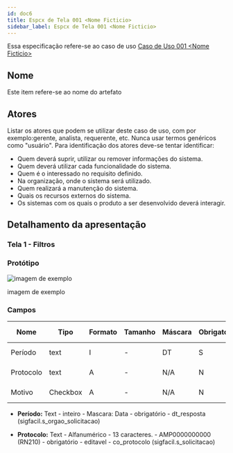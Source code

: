 ```yaml
---
id: doc6
title: Espcx de Tela 001 <Nome Ficticio>
sidebar_label: Espcx de Tela 001 <Nome Ficticio>
---
```

Essa especificação refere-se ao caso de uso [Caso de Uso 001 \<Nome Ficticio>](doc2)

## Nome
Este item refere-se ao nome do artefato

## Atores
Listar os atores que podem se utilizar deste caso de uso, com por exemplo:gerente, analista, requerente, etc. Nunca usar termos genéricos como "usuário". Para identificação dos atores deve-se tentar identificar:
* Quem deverá suprir, utilizar ou remover informações do sistema.
* Quem deverá utilizar cada funcionalidade do sistema.
* Quem é o interessado no requisito definido.
* Na organização, onde o sistema será utilizado.
* Quem realizará a manutenção do sistema.
* Quais os recursos externos do sistema.
* Os sistemas com os quais o produto a ser desenvolvido deverá interagir.

## Detalhamento da apresentação 
### Tela 1 - Filtros
### Protótipo 
![imagem de exemplo](https://lh3.googleusercontent.com/-oz1zNYxgkes/XdPnhCtrJcI/AAAAAAAAAD0/FhQ7wVfnev8ZgWFQkAzI6Vgb07C0LS9mwCK8BGAsYHg/s0/2019-11-19.png)

imagem de exemplo 

### Campos 

|Nome| Tipo |Formato| Tamanho | Máscara |Obrigatório| Valor Padrão|Editável| Banco|
|---|---|---|---|---|---|---|---|---|
|Período  |  text  |  I  | -  |  DT |  S | N/A | S  |  dt_resposta (sigfacil.s_orgao_solicitacao) |
|Protocolo| text   | A   | -  | N/A | N  | N/A | S  |  co_protocolo (sigfacil.s_solicitacao)      |
|Motivo   |Checkbox| A   | -  | N/A | N  | N/A | S  | ds_motivo_indeferimento (sigfacil.s_orgao_solicitacao)  |


 * **Período:**  Text - inteiro - Mascara: Data - obrigatório - dt_resposta (sigfacil.s_orgao_solicitacao)  

 * **Protocolo:** Text - Alfanumérico  - 13 caracteres. - AMP0000000000 (RN210) - obrigatório -  editavel - co_protocolo (sigfacil.s_solicitacao)  



	

